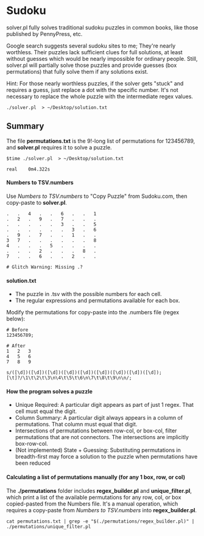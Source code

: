 # Sudoku
solver.pl fully solves traditional sudoku puzzles in common books, like those published by PennyPress, etc.

Google search suggests several sudoku sites to me; They're nearly worthless. Their puzzles lack sufficient clues for full solutions, at least without guesses which would be nearly impossible for ordinary people. Still, solver.pl will partially solve those puzzles and provide guesses (box permutations) that fully solve them if any solutions exist.

Hint: For those nearly worthless puzzles, if the solver gets "stuck" and requires a guess, just replace a dot with the specific number. It's not necessary to replace the whole puzzle with the intermediate regex values.

```
./solver.pl  > ~/Desktop/solution.txt 
```


## Summary

The file **permutations.txt** is the 9!-long list of permutations for 123456789, and **solver.pl** requires it to solve a puzzle.

```
$time ./solver.pl  > ~/Desktop/solution.txt 

real	0m4.322s
```


#### Numbers to TSV.numbers
Use *Numbers to TSV.numbers* to "Copy Puzzle" from Sudoku.com, then copy-paste to **solver.pl**.

```
.	.	4	.	.	6	.	.	1
.	2	.	9	.	7	.	.	.
.	.	.	.	.	3	.	.	5
.	.	.	.	.	.	3	.	6
.	9	.	7	.	.	1	.	.
3	7	.	.	.	.	.	.	8
4	.	.	.	5	.	.	.	.
.	.	.	2	.	.	.	8	.
7	.	.	6	.	.	2	.	.

# Glitch Warning: Missing .?
```

#### solution.txt
- The puzzle in .tsv with the possible numbers for each cell.
- The regular expressions and permutations available for each box.

Modify the permutations for copy-paste into the .numbers file (regex below):
```
# Before
123456789;

# After
1	2	3
4	5	6
7	8	9
```


```
s/([\d])([\d])([\d])([\d])([\d])([\d])([\d])([\d])([\d]);[\t]?/\1\t\2\t\3\n\4\t\5\t\6\n\7\t\8\t\9\n\n/;
```

#### How the program solves a puzzle
* Unique Required: A particular digit appears as part of just 1 regex. That cell must equal the digit.
* Column Summary: A particular digit always appears in a column of permutations. That column must equal that digit.
* Intersections of permutations between row-col, or box-col, filter permutations that are not connectors. The intersections are implicitly box-row-col.
* (Not implemented) State + Guessing: Substituting permutations in breadth-first may force a solution to the puzzle when permutations have been reduced

#### Calculating a list of permutations manually (for any 1 box, row, or col)

The **./permutations** folder includes **regex_builder.pl** and **unique_filter.pl**, which print a list of the available permutations for any row, col, or box copied-pasted from the Numbers file. It's a manual operation, which requires a copy-paste from *Numbers to TSV.numbers* into **regex_builder.pl**.

```
cat permutations.txt | grep -e "$(./permutations/regex_builder.pl)" | ./permutations/unique_filter.pl
```